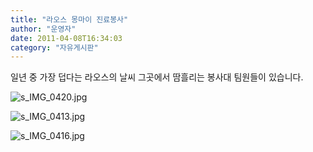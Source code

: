 ```yaml
---
title: "라오스 몽마이 진료봉사"
author: "운영자"
date: 2011-04-08T16:34:03
category: "자유게시판"
---
```


일년 중 가장 덥다는 라오스의 날씨 그곳에서 땀흘리는 봉사대 팀원들이 있습니다.

![s_IMG_0420.jpg](/files/attach/images/2928/121/003/c25052988cd522037d552f2706c5b9ed.)

![s_IMG_0413.jpg](/files/attach/images/2928/121/003/2f7220b6ef9c0880d2c88876182c486c.)

![s_IMG_0416.jpg](/files/attach/images/2928/121/003/96678f90104155fdee948d4403dda73e.)
